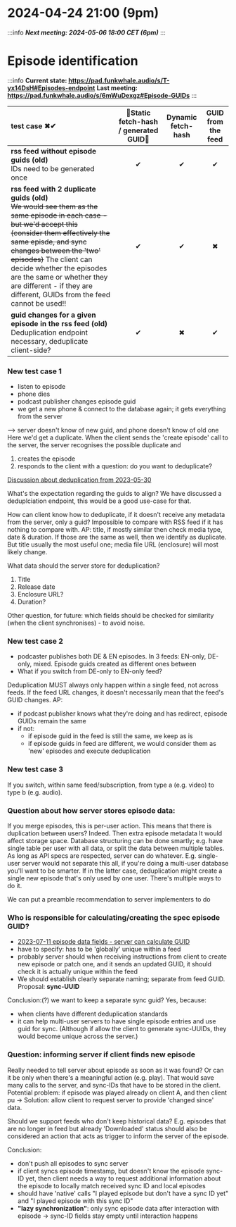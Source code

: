 2024-04-24 21:00 (9pm)
===
:::info
***Next meeting: 2024-05-06 18:00 CET (6pm)***
:::
# Episode identification
:::info
**Current state: https://pad.funkwhale.audio/s/T-yx14DsH#Episodes-endpoint**
**Last meeting: https://pad.funkwhale.audio/s/6mWuDexgz#Episode-GUIDs**
:::

| test case ✖✔ | 🎉Static fetch-hash / generated GUID🎉 | Dynamic fetch-hash | GUID from the feed |
| :--- | :---: | :---: | :---: |
| **rss feed without episode guids (old)**<br>IDs need to be generated once | ✔ | ✔ | ✔ |
| **rss feed with 2 duplicate guids (old)**<br>~~We would see them as the same episode in each case - but we'd accept this (consider them effectively the same episde, and sync changes between the 'two' episodes)~~ The client can decide whether the episodes are the same or whether they are different - if they are different, GUIDs from the feed cannot be used!! | ✔ | ✔ | ✖ |
| **guid changes for a given episode in the rss feed (old)**<br>Deduplication endpoint necessary, deduplicate client-side? | ✔ | ✖ | ✔ |

### New test case 1
* listen to episode
* phone dies
* podcast publisher changes episode guid
* we get a new phone & connect to the database again; it gets everything from the server

--> server doesn't know of new guid, and phone doesn't know of old one
Here we'd get a duplicate. When the client sends the 'create episode' call to  the server, the server recognises the possible duplicate and
1. creates the episode
2. responds to the client with a question: do you want to deduplicate?

[Discussion about deduplication from 2023-05-30](https://pad.funkwhale.audio/oCfs5kJ6QTu02d_oVHW7DA#Deduplication)

What's the expectation regarding the guids to align? We have discussed a deduplciation endpoint, this would be a good use-case for that.

How can client know how to deduplicate, if it doesn't receive any metadata from the server, only a guid? Impossible to compare with RSS feed if it has nothing to compare with.
AP: title, if mostly similar then check media type, date & duration. If those are the same as well, then we identify as duplicate. But title usually the most useful one; media file URL (enclosure) will most likely change.

What data should the server store for deduplication?
1. Title
2. Release date
3. Enclosure URL?
4. Duration?

Other question, for future: which fields should be checked for similarity (when the client synchronises) - to avoid noise.

### New test case 2
* podcaster publishes both DE & EN episodes. In 3 feeds: EN-only, DE-only, mixed. Episode guids created as different ones between 
* What if you switch from DE-only to EN-only feed?

Deduplication MUST always only happen within a single feed, not across feeds. If the feed URL changes, it doesn't necessarily mean that the feed's GUID changes.
AP:
* if podcast publisher knows what they're doing and has redirect, episode GUIDs remain the same
* if not:
    * if episode guid in the feed is still the same, we keep as is
    * if episode guids in feed are different, we would consider them as 'new' episodes and execute deduplication

### New test case 3
If you switch, within same feed/subscription, from type a (e.g. video) to type b (e.g. audio).

### Question about how server stores episode data:
If you merge episodes, this is per-user action. This means that there is duplication between users? Indeed. Then extra episode metadata
It would affect storage space. Database structuring can be done smartly; e.g. have single table per user with all data, or split the data between multiple tables. As long as API specs are respected, server can do whatever.
E.g. single-user server would not separate this all, if you're doing a multi-user database you'll want to be smarter. If in the latter case, deduplication might create a single new episode that's only used by one user. There's multiple ways to do it.

We can put a preamble recommendation to server implementers to do 

### Who is responsible for calculating/creating the spec episode GUID?
* [2023-07-11 episode data fields - server can calculate GUID](https://pad.funkwhale.audio/FkuIqtPGT-ynYKqBieHffw#Data)
* have to specify: has to be 'globally' unique within a feed
* probably server should when receiving instructions from client to create new episode or patch one, and it sends an updated GUID, it should check it is actually unique within the feed
* We should establish clearly separate naming; separate from feed GUID. Proposal: **sync-UUID**

Conclusion:(?) we want to keep a separate sync guid? Yes, because:
* when clients have different deduplication standards
* it can help multi-user servers to have single episode entries and use guid for sync. (Although if allow the client to generate sync-UUIDs, they would become unique across the server.)

### Question: informing server if client finds new episode
Really needed to tell server about episode as soon as it was found? Or can it be only when there's a meaningful action (e.g. play). That would save many calls to the server, and sync-IDs that have to be stored in the client.
Potential problem: if episode was played already on client A, and then client pu
-> Solution: allow client to request server to provide 'changed since' data.

Should we support feeds who don't keep historical data? E.g. episodes that are no longer in feed but already 
'Downloaded' status should also be considered an action that acts as trigger to inform the server of the episode. 

Conclusion:
* don't push all episodes to sync server
* if client syncs episode timestamp, but doesn't know the episode sync-ID yet, then client needs a way to request additional information about the episode to locally match received sync ID and local episodes
* should have 'native' calls "I played episode but don't have a sync ID yet" and "I played episode with this sync ID"
* **"lazy synchronization"**: only sync episode data after interaction with episode -> sync-ID fields stay empty until interaction happens




